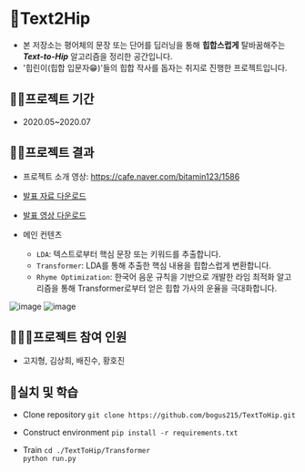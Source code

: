 # 🤡Text2Hip
* 본 저장소는 평어체의 문장 또는 단어를 딥러닝을 통해 **힙합스럽게** 탈바꿈해주는 ***Text-to-Hip*** 알고리즘을 정리한 공간입니다.
* '힙린이(힙합 입문자😁)'들의 힙합 작사를 돕자는 취지로 진행한 프로젝트입니다.

## 🏃‍♂️프로젝트 기간
* 2020.05~2020.07

## 🐱‍🚀프로젝트 결과
- 프로젝트 소개 영상: https://cafe.naver.com/bitamin123/1586
- [발표 자료 다운로드](https://github.com/iloveslowfood/Text2Hip/raw/master/Presentation.pptx)
- [발표 영상 다운로드](https://github.com/iloveslowfood/Text2Hip/raw/master/Presentation.mp4)

- 메인 컨텐츠
  - `LDA`: 텍스트로부터 핵심 문장 또는 키워드를 추출합니다.
  - `Transformer`: LDA를 통해 추출한 핵심 내용을 힙합스럽게 변환합니다.
  - `Rhyme Optimization`: 한국어 음운 규칙을 기반으로 개발한 라임 최적화 알고리즘을 통해 Transformer로부터 얻은 힙합 가사의 운율을 극대화합니다.
  
![image](https://user-images.githubusercontent.com/53327766/87830869-f9e28400-c8bc-11ea-892b-5d7e5f4bcc68.png)
![image](https://user-images.githubusercontent.com/53327766/87831333-2ba81a80-c8be-11ea-9faf-b28fd63081b9.png)

## 👩‍👧‍👧프로젝트 참여 인원
* 고지형, 김상희, 배진수, 황호진

## 👀실치 및 학습
* Clone repository
`git clone https://github.com/bogus215/TextToHip.git`

* Construct environment
`pip install -r requirements.txt`  

* Train
`cd ./TextToHip/Transformer`  
`python run.py`
